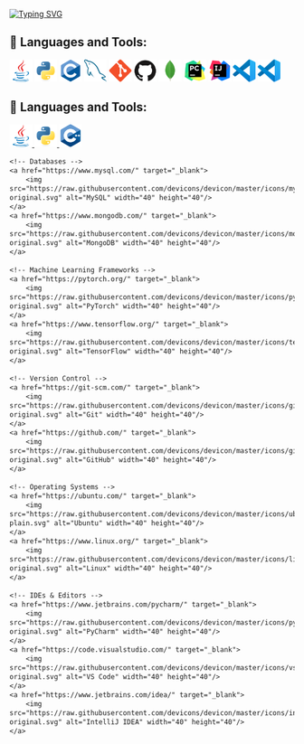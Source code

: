 

[![Typing SVG](https://readme-typing-svg.demolab.com/?font=Ink+Free&color=051117&background=EE2AD400&lines=Hi%F0%9F%91%8B%F0%9F%8F%BC+I+am+Rachel+Belokopytov)](https://readme-typing-svg.demolab.com/demo/)
 
<!--
**RachelB9913/RachelB9913** is a ✨ _special_ ✨ repository because its `README.md` (this file) appears on your GitHub profile.

Here are some ideas to get you started:

- 🔭 I’m currently working on ...
- 🌱 I’m currently learning ...
- 👯 I’m looking to collaborate on ...
- 🤔 I’m looking for help with ...
- 💬 Ask me about ...
- 📫 How to reach me: ...
- 😄 Pronouns: ...
- ⚡ Fun fact: ...
-->

## 🚀 Languages and Tools:

<p align="left">
    <img src="https://raw.githubusercontent.com/devicons/devicon/master/icons/java/java-original.svg" alt="Java" width="40" height="40"/> 
    <img src="https://raw.githubusercontent.com/devicons/devicon/master/icons/python/python-original.svg" alt="Python" width="40" height="40"/> 
    <img src="https://raw.githubusercontent.com/devicons/devicon/master/icons/c/c-original.svg" alt="C" width="40" height="40"/> 
    <img src="https://raw.githubusercontent.com/devicons/devicon/master/icons/mysql/mysql-original.svg" alt="MySQL" width="40" height="40"/>
    <img src="https://raw.githubusercontent.com/devicons/devicon/master/icons/git/git-original.svg" alt="Git" width="40" height="40"/> 
    <img src="https://raw.githubusercontent.com/devicons/devicon/master/icons/github/github-original.svg" alt="GitHub" width="40" height="40"/> 
    <img src="https://raw.githubusercontent.com/devicons/devicon/master/icons/mongodb/mongodb-original.svg" alt="MongoDB" width="40" height="40"/> 
    <img src="https://raw.githubusercontent.com/devicons/devicon/master/icons/pycharm/pycharm-original.svg" alt="PyCharm" width="40" height="40"/> 
    <img src="https://raw.githubusercontent.com/devicons/devicon/master/icons/intellij/intellij-original.svg" alt="IntelliJ" width="40" height="40"/>
    <img src="https://raw.githubusercontent.com/devicons/devicon/master/icons/vscode/vscode-original.svg" alt="VS Code" width="40" height="40"/>
    <img src="https://raw.githubusercontent.com/devicons/devicon/master/icons/vscode/vscode-original.svg" alt="VS Code" width="40" height="40"/>
</p>

## 🚀 Languages and Tools:

<p align="left">
    <!-- Programming Languages -->
    <a href="https://www.java.com/" target="_blank"> 
        <img src="https://raw.githubusercontent.com/devicons/devicon/master/icons/java/java-original.svg" alt="Java" width="40" height="40"/> 
    </a>
    <a href="https://www.python.org/" target="_blank"> 
        <img src="https://raw.githubusercontent.com/devicons/devicon/master/icons/python/python-original.svg" alt="Python" width="40" height="40"/> 
    </a>
    <a href="https://isocpp.org/" target="_blank"> 
        <img src="https://raw.githubusercontent.com/devicons/devicon/master/icons/cplusplus/cplusplus-original.svg" alt="C++" width="40" height="40"/> 
    </a>
    
    <!-- Databases -->
    <a href="https://www.mysql.com/" target="_blank"> 
        <img src="https://raw.githubusercontent.com/devicons/devicon/master/icons/mysql/mysql-original.svg" alt="MySQL" width="40" height="40"/> 
    </a>
    <a href="https://www.mongodb.com/" target="_blank"> 
        <img src="https://raw.githubusercontent.com/devicons/devicon/master/icons/mongodb/mongodb-original.svg" alt="MongoDB" width="40" height="40"/> 
    </a>

    <!-- Machine Learning Frameworks -->
    <a href="https://pytorch.org/" target="_blank"> 
        <img src="https://raw.githubusercontent.com/devicons/devicon/master/icons/pytorch/pytorch-original.svg" alt="PyTorch" width="40" height="40"/> 
    </a>
    <a href="https://www.tensorflow.org/" target="_blank"> 
        <img src="https://raw.githubusercontent.com/devicons/devicon/master/icons/tensorflow/tensorflow-original.svg" alt="TensorFlow" width="40" height="40"/> 
    </a>

    <!-- Version Control -->
    <a href="https://git-scm.com/" target="_blank"> 
        <img src="https://raw.githubusercontent.com/devicons/devicon/master/icons/git/git-original.svg" alt="Git" width="40" height="40"/> 
    </a>
    <a href="https://github.com/" target="_blank"> 
        <img src="https://raw.githubusercontent.com/devicons/devicon/master/icons/github/github-original.svg" alt="GitHub" width="40" height="40"/> 
    </a>

    <!-- Operating Systems -->
    <a href="https://ubuntu.com/" target="_blank"> 
        <img src="https://raw.githubusercontent.com/devicons/devicon/master/icons/ubuntu/ubuntu-plain.svg" alt="Ubuntu" width="40" height="40"/> 
    </a>
    <a href="https://www.linux.org/" target="_blank"> 
        <img src="https://raw.githubusercontent.com/devicons/devicon/master/icons/linux/linux-original.svg" alt="Linux" width="40" height="40"/> 
    </a>

    <!-- IDEs & Editors -->
    <a href="https://www.jetbrains.com/pycharm/" target="_blank"> 
        <img src="https://raw.githubusercontent.com/devicons/devicon/master/icons/pycharm/pycharm-original.svg" alt="PyCharm" width="40" height="40"/> 
    </a>
    <a href="https://code.visualstudio.com/" target="_blank"> 
        <img src="https://raw.githubusercontent.com/devicons/devicon/master/icons/vscode/vscode-original.svg" alt="VS Code" width="40" height="40"/> 
    </a>
    <a href="https://www.jetbrains.com/idea/" target="_blank"> 
        <img src="https://raw.githubusercontent.com/devicons/devicon/master/icons/intellij/intellij-original.svg" alt="IntelliJ IDEA" width="40" height="40"/> 
    </a>
</p>



